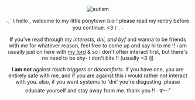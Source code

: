 <p align="center"><img src="https://media.tenor.com/zZmnGd0cWWMAAAAC/fish-nature.gif" alt="autism"></p>

<p align="center">˗ˏˋ ꒰ hello , welcome to my little ponytown bio ! please read my rentry before you continue. <3 ꒱ ˎˊ˗ </p>

<p align="center"><b>if</b> you've read through my <i>interests, dni, and byf</i> and wanna to be friends with me for whatever reason, feel free to come up and say hi to me !! i am usually just on here with <a href="https://github.com/draugrism">my lord</a> & so i don't often interact first, but there's no need to be shy- i don't bite !! (usually <3 /j)</p>

<p align="center"><b>i am not</b> against <i>touch triggers or discomforts.</i> if you have one, you are entirely safe with me, and if you are against this i would rather not interact with you. also, if you want systems to 'dni' you're disgusting. please educate yourself and stay away from me. thank you !! ۰࿐·˚</p>
